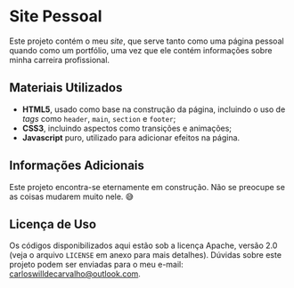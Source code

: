 # Site Pessoal

Este projeto contém o meu _site_, que serve tanto como uma página pessoal quando como um portfólio, uma vez que ele contém informações sobre minha carreira profissional.

## Materiais Utilizados

- **HTML5**, usado como base na construção da página, incluindo o uso de _tags_ como `header`, `main`, `section` e `footer`;
- **CSS3**, incluindo aspectos como transições e animações;
- **Javascript** puro, utilizado para adicionar efeitos na página.

## Informações Adicionais

Este projeto encontra-se eternamente em construção. Não se preocupe se as coisas mudarem muito nele. 😅

## Licença de Uso

Os códigos disponibilizados aqui estão sob a licença Apache, versão 2.0 (veja o arquivo `LICENSE` em anexo para mais detalhes). Dúvidas sobre este projeto podem ser enviadas para o meu e-mail: carloswilldecarvalho@outlook.com.